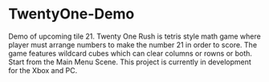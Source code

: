 # TwentyOne-Demo
 Demo of upcoming tile 21. Twenty One Rush is tetris style math game where player must arrange numbers to make the number 21 in order to score. The game features  wildcard cubes which can clear columns or rowns or both. Start from the Main Menu Scene. This project is currently in development for the Xbox and PC.  
